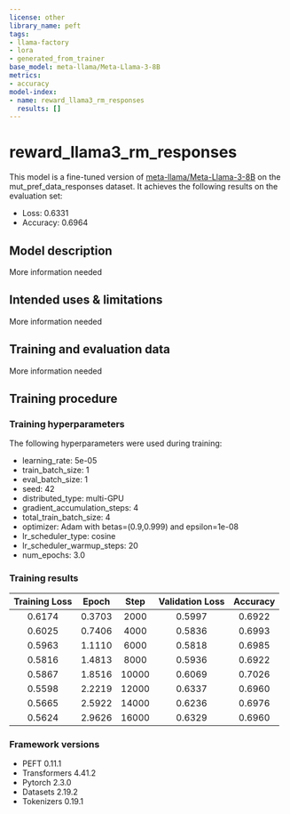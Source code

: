 ```yaml
---
license: other
library_name: peft
tags:
- llama-factory
- lora
- generated_from_trainer
base_model: meta-llama/Meta-Llama-3-8B
metrics:
- accuracy
model-index:
- name: reward_llama3_rm_responses
  results: []
---
```


<!-- This model card has been generated automatically according to the information the Trainer had access to. You
should probably proofread and complete it, then remove this comment. -->

# reward_llama3_rm_responses

This model is a fine-tuned version of [meta-llama/Meta-Llama-3-8B](https://huggingface.co/meta-llama/Meta-Llama-3-8B) on the mut_pref_data_responses dataset.
It achieves the following results on the evaluation set:
- Loss: 0.6331
- Accuracy: 0.6964

## Model description

More information needed

## Intended uses & limitations

More information needed

## Training and evaluation data

More information needed

## Training procedure

### Training hyperparameters

The following hyperparameters were used during training:
- learning_rate: 5e-05
- train_batch_size: 1
- eval_batch_size: 1
- seed: 42
- distributed_type: multi-GPU
- gradient_accumulation_steps: 4
- total_train_batch_size: 4
- optimizer: Adam with betas=(0.9,0.999) and epsilon=1e-08
- lr_scheduler_type: cosine
- lr_scheduler_warmup_steps: 20
- num_epochs: 3.0

### Training results

| Training Loss | Epoch  | Step  | Validation Loss | Accuracy |
|:-------------:|:------:|:-----:|:---------------:|:--------:|
| 0.6174        | 0.3703 | 2000  | 0.5997          | 0.6922   |
| 0.6025        | 0.7406 | 4000  | 0.5836          | 0.6993   |
| 0.5963        | 1.1110 | 6000  | 0.5818          | 0.6985   |
| 0.5816        | 1.4813 | 8000  | 0.5936          | 0.6922   |
| 0.5867        | 1.8516 | 10000 | 0.6069          | 0.7026   |
| 0.5598        | 2.2219 | 12000 | 0.6337          | 0.6960   |
| 0.5665        | 2.5922 | 14000 | 0.6236          | 0.6976   |
| 0.5624        | 2.9626 | 16000 | 0.6329          | 0.6960   |


### Framework versions

- PEFT 0.11.1
- Transformers 4.41.2
- Pytorch 2.3.0
- Datasets 2.19.2
- Tokenizers 0.19.1